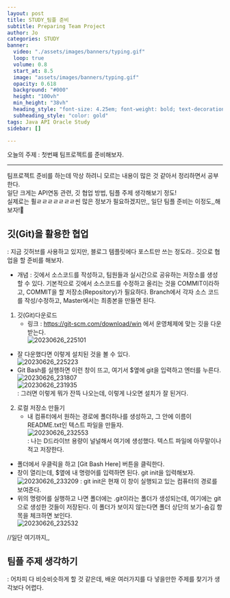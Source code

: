 ```yaml
---
layout: post
title: STUDY_팀플 준비
subtitle: Preparing Team Project 
author: Jo
categories: STUDY
banner:
  video: "./assets/images/banners/typing.gif"
  loop: true
  volume: 0.8
  start_at: 8.5
  image: "assets/images/banners/typing.gif"
  opacity: 0.618
  background: "#000"
  height: "100vh"
  min_height: "38vh"
  heading_style: "font-size: 4.25em; font-weight: bold; text-decoration: underline"
  subheading_style: "color: gold"
tags: Java API Oracle Study
sidebar: []

---
```



오늘의 주제 : 첫번째 팀프로젝트를 준비해보자. <br>
 * * *


팀프로젝트 준비를 하는데 막상 하려니 모르는 내용이 많은 것 같아서 정리하면서 공부한다.<br>
일단 크게는 API연동 관련, 깃 협업 방법, 팀플 주제 생각해보기 정도!<br>
실제로는 훨ㄹㄹㄹㄹㄹㄹㄹ씬 많은 정보가 필요하겠지만,, 일단 팀플 준비는 이정도,,해보자!🤢<br>

## 깃(Git)을 활용한 협업
: 지금 깃허브를 사용하고 있지만, 블로그 템플릿에다 포스트만 쓰는 정도라.. 깃으로 협업을 할 준비를 해보자.<br>
- 개념 : 깃에서 소스코드를 작성하고, 팀원들과 실시간으로 공유하는 저장소를 생성할 수 있다.
  기본적으로 깃에서 소스코드를 수정하고 올리는 것을 COMMIT이라하고, COMMIT을 할 저장소(Repository)가 필요하다.
  Branch에서 각자 소스 코드를 작성/수정하고,  Master에서는 최종본을 만들면 된다.
  
1. 깃(Git)다운로드
   - 링크 : https://git-scm.com/download/win 에서 운영체제에 맞는 깃을 다운받는다. <br>
   ![20230626_225101](https://github.com/CheeseYoung/cheeseyoung.github.io/assets/132384527/1dc5a485-9e6b-4687-83df-1ae6e4c5f6d8) <br>
  - 잘 다운했다면 이렇게 설치된 것을 볼 수 있다.<br>
  ![20230626_225223](https://github.com/CheeseYoung/cheeseyoung.github.io/assets/132384527/a314a646-5d79-4445-8bd3-0269a8930d13)<br>
  - Git Bash를 실행하면 이런 창이 뜨고, 여기서 $옆에 git을 입력하고 엔터를 누른다.<br>
   ![20230626_231807](https://github.com/CheeseYoung/cheeseyoung.github.io/assets/132384527/6fb10c70-f6ea-4feb-a049-bca0470688c4) <br>
  ![20230626_231935](https://github.com/CheeseYoung/cheeseyoung.github.io/assets/132384527/f65830d3-1e6b-485f-ae97-b5d67917d67f) <br>
  : 그러면 이렇게 뭐가 잔뜩 나오는데, 이렇게 나오면 설치가 잘 된거다.<br>

2. 로컬 저장소 만들기
   - 내 컴퓨터에서 원하는 경로에 폴더하나를 생성하고, 그 안에 이름이 README.txt인 텍스트 파일을 만들자.<br>
   ![20230626_232553](https://github.com/CheeseYoung/cheeseyoung.github.io/assets/132384527/af7d8b02-450b-4ea7-9d8e-edfa8ccfc29b)<br>
   : 나는 D드라이브 용량이 널널해서 여기에 생성했다. 텍스트 파일에 아무말이나 적고 저장한다.
  - 폴더에서 우클릭을 하고 [Git Bash Here] 버튼을 클릭한다.
  - 창이 열리는데, $옆에 내 명령어를 입력하면 된다. git init을 입력해보자.<br>
  ![20230626_233209](https://github.com/CheeseYoung/cheeseyoung.github.io/assets/132384527/437eea14-5a42-4333-b271-c7470435aa63)
  : git init은 현재 이 창이 실행되고 있는 컴퓨터의 경로를 보여준다. <br>
  - 위의 명령어를 실행하고 나면 폴더에는 .git이라는 폴더가 생성되는데, 여기에는 git으로 생성한 것들이 저장된다.
    이 폴더가 보이지 않는다면 폴더 상단의 보기-숨김 항목을 체크하면 보인다.<br>
    ![20230626_232532](https://github.com/CheeseYoung/cheeseyoung.github.io/assets/132384527/9ce58a54-0672-4439-8432-8bb7b7457811)

    
//일단 여기까지,,   

## 팀플 주제 생각하기
: 어차피 다 비슷비슷하게 할 것 같은데, 배운 여러가지를 다 넣을만한 주제를 찾기가 생각보다 어렵다.<br>

   





